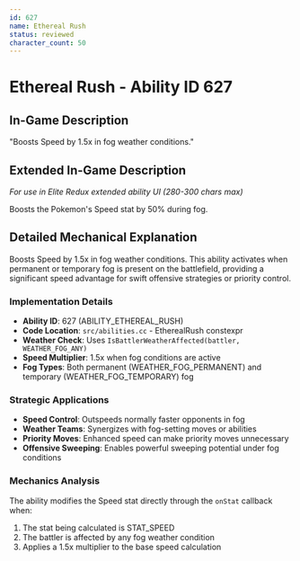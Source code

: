 ```yaml
---
id: 627
name: Ethereal Rush
status: reviewed
character_count: 50
---
```


# Ethereal Rush - Ability ID 627

## In-Game Description
"Boosts Speed by 1.5x in fog weather conditions."

## Extended In-Game Description
*For use in Elite Redux extended ability UI (280-300 chars max)*

Boosts the Pokemon's Speed stat by 50% during fog. 

## Detailed Mechanical Explanation

Boosts Speed by 1.5x in fog weather conditions. This ability activates when permanent or temporary fog is present on the battlefield, providing a significant speed advantage for swift offensive strategies or priority control.

### Implementation Details
- **Ability ID**: 627 (ABILITY_ETHEREAL_RUSH)
- **Code Location**: `src/abilities.cc` - EtherealRush constexpr
- **Weather Check**: Uses `IsBattlerWeatherAffected(battler, WEATHER_FOG_ANY)`
- **Speed Multiplier**: 1.5x when fog conditions are active
- **Fog Types**: Both permanent (WEATHER_FOG_PERMANENT) and temporary (WEATHER_FOG_TEMPORARY) fog

### Strategic Applications
- **Speed Control**: Outspeeds normally faster opponents in fog
- **Weather Teams**: Synergizes with fog-setting moves or abilities
- **Priority Moves**: Enhanced speed can make priority moves unnecessary
- **Offensive Sweeping**: Enables powerful sweeping potential under fog conditions

### Mechanics Analysis
The ability modifies the Speed stat directly through the `onStat` callback when:
1. The stat being calculated is STAT_SPEED
2. The battler is affected by any fog weather condition
3. Applies a 1.5x multiplier to the base speed calculation

